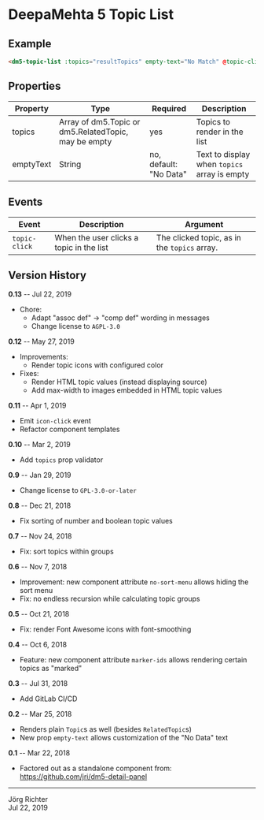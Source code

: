 # DeepaMehta 5 Topic List

## Example

```html
<dm5-topic-list :topics="resultTopics" empty-text="No Match" @topic-click="myHandler">
```

## Properties

| Property  | Type                                                  | Required               | Description                                  |
| --------  | ----                                                  | --------               | -----------                                  |
| topics    | Array of dm5.Topic or dm5.RelatedTopic, may be empty  | yes                    | Topics to render in the list                 |
| emptyText | String                                                | no, default: "No Data" | Text to display when `topics` array is empty |

## Events

| Event         | Description                              | Argument                                     |
| -----         | -----------                              | --------                                     |
| `topic-click` | When the user clicks a topic in the list | The clicked topic, as in the `topics` array. |

## Version History

**0.13** -- Jul 22, 2019

* Chore:
    * Adapt "assoc def" -> "comp def" wording in messages
    * Change license to `AGPL-3.0`

**0.12** -- May 27, 2019

* Improvements:
    * Render topic icons with configured color
* Fixes:
    * Render HTML topic values (instead displaying source)
    * Add max-width to images embedded in HTML topic values

**0.11** -- Apr 1, 2019

* Emit `icon-click` event
* Refactor component templates

**0.10** -- Mar 2, 2019

* Add `topics` prop validator

**0.9** -- Jan 29, 2019

* Change license to `GPL-3.0-or-later`

**0.8** -- Dec 21, 2018

* Fix sorting of number and boolean topic values

**0.7** -- Nov 24, 2018

* Fix: sort topics within groups

**0.6** -- Nov 7, 2018

* Improvement: new component attribute `no-sort-menu` allows hiding the sort menu
* Fix: no endless recursion while calculating topic groups

**0.5** -- Oct 21, 2018

* Fix: render Font Awesome icons with font-smoothing

**0.4** -- Oct 6, 2018

* Feature: new component attribute `marker-ids` allows rendering certain topics as "marked"

**0.3** -- Jul 31, 2018

* Add GitLab CI/CD

**0.2** -- Mar 25, 2018

* Renders plain `Topic`s as well (besides `RelatedTopic`s)
* New prop `empty-text` allows customization of the "No Data" text

**0.1** -- Mar 22, 2018

* Factored out as a standalone component from:  
  https://github.com/jri/dm5-detail-panel

------------
Jörg Richter  
Jul 22, 2019
